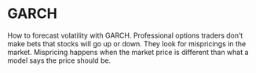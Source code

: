 # GARCH
How to forecast volatility with GARCH.  Professional options traders don’t make bets that stocks will go up or down. They look for mispricings in the market. Mispricing happens when the market price is different than what a model says the price should be.
